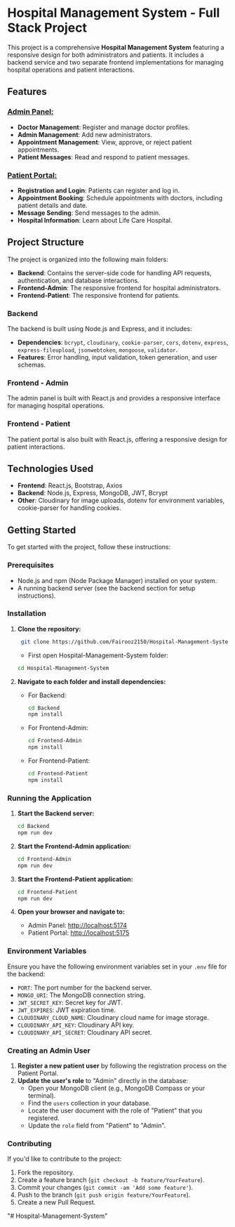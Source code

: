 

# Hospital Management System - Full Stack Project

This project is a comprehensive **Hospital Management System** featuring a responsive design for both administrators and patients. It includes a backend service and two separate frontend implementations for managing hospital operations and patient interactions.

## Features

### [Admin Panel:](https://lifecare-administration.netlify.app)
- **Doctor Management**: Register and manage doctor profiles.
- **Admin Management**: Add new administrators.
- **Appointment Management**: View, approve, or reject patient appointments.
- **Patient Messages**: Read and respond to patient messages.

### [Patient Portal:](https://lifecare-hospitals.netlify.app)
- **Registration and Login**: Patients can register and log in.
- **Appointment Booking**: Schedule appointments with doctors, including patient details and date.
- **Message Sending**: Send messages to the admin.
- **Hospital Information**: Learn about Life Care Hospital.

## Project Structure

The project is organized into the following main folders:

- **Backend**: Contains the server-side code for handling API requests, authentication, and database interactions.
- **Frontend-Admin**: The responsive frontend for hospital administrators.
- **Frontend-Patient**: The responsive frontend for patients.

### Backend
The backend is built using Node.js and Express, and it includes:
- **Dependencies**: `bcrypt`, `cloudinary`, `cookie-parser`, `cors`, `dotenv`, `express`, `express-fileupload`, `jsonwebtoken`, `mongoose`, `validator`.
- **Features**: Error handling, input validation, token generation, and user schemas.

### Frontend - Admin
The admin panel is built with React.js and provides a responsive interface for managing hospital operations.

### Frontend - Patient
The patient portal is also built with React.js, offering a responsive design for patient interactions.

## Technologies Used

- **Frontend**: React.js, Bootstrap, Axios
- **Backend**: Node.js, Express, MongoDB, JWT, Bcrypt
- **Other**: Cloudinary for image uploads, dotenv for environment variables, cookie-parser for handling cookies.

## Getting Started

To get started with the project, follow these instructions:

### Prerequisites

- Node.js and npm (Node Package Manager) installed on your system.
- A running backend server (see the backend section for setup instructions).

### Installation

1. **Clone the repository:**

   ```bash
    git clone https://github.com/Fairooz2150/Hospital-Management-System.git
   ```
    - First open Hospital-Management-System folder:
     ```bash
     cd Hospital-Management-System
     ```

2. **Navigate to each folder and install dependencies:**

   - For Backend:
     ```bash
     cd Backend
     npm install
     ```

   - For Frontend-Admin:
     ```bash
     cd Frontend-Admin
     npm install
     ```

   - For Frontend-Patient:
     ```bash
     cd Frontend-Patient
     npm install
     ```

### Running the Application


1. **Start the Backend server:**

   ```bash
   cd Backend
   npm run dev
   ```

2. **Start the Frontend-Admin application:**

   ```bash
   cd Frontend-Admin
   npm run dev
   ```

3. **Start the Frontend-Patient application:**

   ```bash
   cd Frontend-Patient
   npm run dev
   ```

4. **Open your browser and navigate to:**
   - Admin Panel: [http://localhost:5174](http://localhost:5174)
   - Patient Portal: [http://localhost:5175](http://localhost:5175)

### Environment Variables

Ensure you have the following environment variables set in your `.env` file for the backend:

- `PORT`: The port number for the backend server.
- `MONGO_URI`: The MongoDB connection string.
- `JWT_SECRET_KEY`: Secret key for JWT.
- `JWT_EXPIRES`: JWT expiration time.
- `CLOUDINARY_CLOUD_NAME`: Cloudinary cloud name for image storage.
- `CLOUDINARY_API_KEY`: Cloudinary API key.
- `CLOUDINARY_API_SECRET`: Cloudinary API secret.

### Creating an Admin User

1. **Register a new patient user** by following the registration process on the Patient Portal.
2. **Update the user's role** to "Admin" directly in the database:
   - Open your MongoDB client (e.g., MongoDB Compass or your terminal).
   - Find the `users` collection in your database.
   - Locate the user document with the role of "Patient" that you registered.
   - Update the `role` field from "Patient" to "Admin".

### Contributing

If you'd like to contribute to the project:
1. Fork the repository.
2. Create a feature branch (`git checkout -b feature/YourFeature`).
3. Commit your changes (`git commit -am 'Add some feature'`).
4. Push to the branch (`git push origin feature/YourFeature`).
5. Create a new Pull Request.


"# Hospital-Management-System" 
